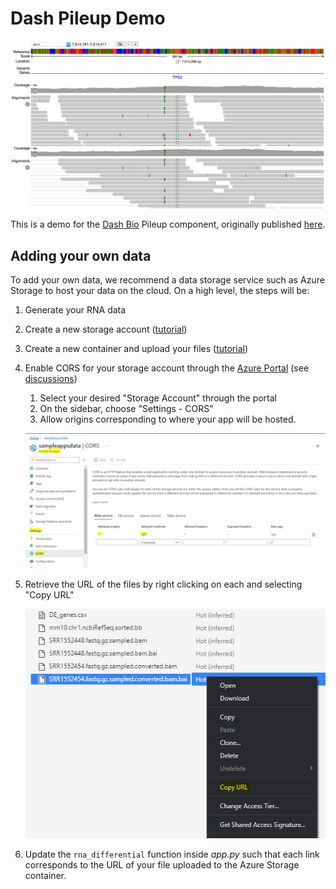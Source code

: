 # Dash Pileup Demo

![](./assets/demo-image.png)

This is a demo for the [Dash Bio](https://github.com/plotly/dash-bio) Pileup component, originally published [here](https://github.com/plotly/dash-bio/tree/master/tests/dashbio_demos/dash-pileup).

## Adding your own data

To add your own data, we recommend a data storage service such as Azure Storage to host your data on the cloud. On a high level, the steps will be:

1. Generate your RNA data
2. Create a new storage account ([tutorial](https://docs.microsoft.com/en-us/azure/storage/common/storage-account-create?tabs=azure-portal))
3. Create a new container and upload your files ([tutorial](https://docs.microsoft.com/en-us/azure/storage/blobs/storage-quickstart-blobs-portal))
4. Enable CORS for your storage account through the [Azure Portal](https://portal.azure.com/) (see [discussions](https://stackoverflow.com/a/59208718/13837091))
   1. Select your desired "Storage Account" through the portal
   2. On the sidebar, choose "Settings - CORS"
   3. Allow origins corresponding to where your app will be hosted.
   
   ![](./images/azure_instructions/CORS.jpg)

5. Retrieve the URL of the files by right clicking on each and selecting "Copy URL"
   
   ![](./images/azure_instructions/url.jpg)

6. Update the `rna_differential` function inside *app.py* such that each link corresponds to the URL of your file uploaded to the Azure Storage container.